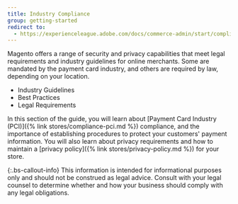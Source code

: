 ```yaml
---
title: Industry Compliance
group: getting-started
redirect to:
  - https://experienceleague.adobe.com/docs/commerce-admin/start/compliance/privacy/privacy-policy.html
---
```


Magento offers a range of security and privacy capabilities that meet legal requirements and industry guidelines for online merchants. Some are mandated by the payment card industry, and others are required by law, depending on your location.

- Industry Guidelines
- Best Practices
- Legal Requirements

In this section of the guide, you will learn about [Payment Card Industry (PCI)]({% link stores/compliance-pci.md %}) compliance, and the importance of establishing procedures to protect your customers' payment information. You will also learn about privacy requirements and how to maintain a [privacy policy]({% link stores/privacy-policy.md %}) for your store.

{:.bs-callout-info}
This information is intended for informational purposes only and should not be construed as legal advice. Consult with your legal counsel to determine whether and how your business should comply with any legal obligations.
